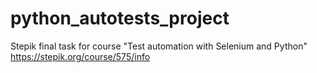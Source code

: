# python_autotests_project
Stepik final task for course "Test automation with Selenium and Python"
https://stepik.org/course/575/info